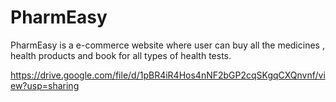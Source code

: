 # PharmEasy
PharmEasy is a e-commerce website where user can buy all the medicines , health products and book for all types of health tests.


https://drive.google.com/file/d/1pBR4iR4Hos4nNF2bGP2cqSKgqCXQnvnf/view?usp=sharing
